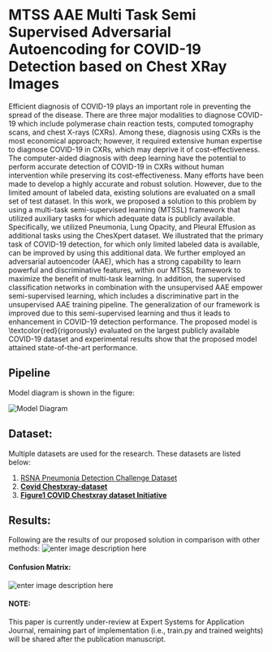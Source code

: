 
# MTSS AAE Multi Task Semi Supervised Adversarial Autoencoding for COVID-19 Detection based on Chest XRay Images

Efficient diagnosis of COVID-19 plays an important role in preventing the spread of the disease. There are three major modalities to diagnose COVID-19 which include polymerase chain reaction tests, computed tomography scans, and chest X-rays (CXRs). Among these, diagnosis using CXRs is the most economical approach; however, it required extensive human expertise to diagnose COVID-19 in CXRs, which may deprive it of cost-effectiveness. The computer-aided diagnosis with deep learning have the potential to perform accurate detection of COVID-19 in CXRs without human intervention while preserving its cost-effectiveness. Many efforts have been made to develop a highly accurate and robust solution. However, due to the limited amount of labeled data, existing solutions are evaluated on a small set of test dataset. In this work, we proposed a solution to this problem by using a multi-task semi-supervised learning (MTSSL) framework that utilized auxiliary tasks for which adequate data is publicly available. Specifically, we utilized Pneumonia, Lung Opacity, and Pleural Effusion as additional tasks using the ChesXpert dataset. We illustrated that the primary task of COVID-19 detection, for which only limited labeled data is available, can be improved by using this additional data. We further employed an adversarial autoencoder (AAE), which has a strong capability to learn powerful and discriminative features, within our MTSSL framework to maximize the benefit of multi-task learning. In addition, the supervised classification networks in combination with the unsupervised AAE empower semi-supervised learning, which includes a discriminative part in the unsupervised AAE training pipeline. The generalization of our framework is improved due to this semi-supervised learning and thus it leads to enhancement in COVID-19 detection performance. The proposed model is \textcolor{red}{rigorously} evaluated on the largest publicly available COVID-19 dataset and experimental results show that the proposed model attained state-of-the-art performance.

## Pipeline
Model diagram is shown in the figure:

![Model Diagram](https://github.com/engrussman/Multi-Task-Semi-Supervised-Adversarial-Autoencoding-for-COVID-19-Detection-based-on-Chest-Xray-image/blob/main/Images/Model%20Diagram.png)

## Dataset:

Multiple datasets are used for the research. These datasets are listed below:

 1. [RSNA Pneumonia Detection Challenge Dataset](https://www.kaggle.com/c/rsna-pneumonia-detection-challenge/data)
 2. **[Covid  Chestxray-dataset](https://github.com/ieee8023/covid-chestxray-dataset)**
 3. **[ Figure1 COVID Chestxray dataset Initiative](https://github.com/agchung/Figure1-COVID-chestxray-dataset)**

## Results:
Following are the results of our proposed solution in comparison with other methods:
![enter image description here](https://github.com/engrussman/Multi-Task-Semi-Supervised-Adversarial-Autoencoding-for-COVID-19-Detection-based-on-Chest-Xray-image/blob/main/Images/Results.png)

#### Confusion Matrix:
![enter image description here](https://github.com/engrussman/Multi-Task-Semi-Supervised-Adversarial-Autoencoding-for-COVID-19-Detection-based-on-Chest-Xray-image/blob/main/Images/CF.png)

#### NOTE:
This paper is currently under-review at Expert Systems for Application Journal, remaining part of implementation (i.e., train.py and trained weights) will be shared after the publication manuscript. 
